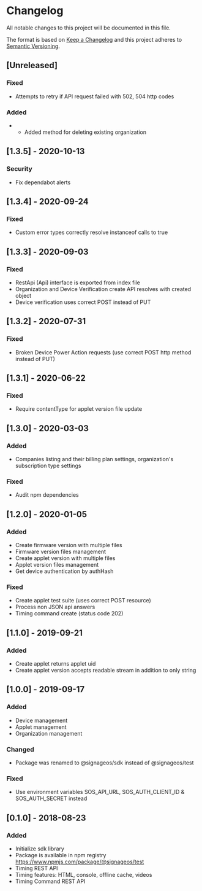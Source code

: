 
# Changelog
All notable changes to this project will be documented in this file.

The format is based on [Keep a Changelog](http://keepachangelog.com/en/1.0.0/)
and this project adheres to [Semantic Versioning](http://semver.org/spec/v2.0.0.html).


## [Unreleased]
### Fixed
- Attempts to retry if API request failed with 502, 504 http codes

### Added
- - Added method for deleting existing organization

## [1.3.5] - 2020-10-13
### Security
- Fix dependabot alerts

## [1.3.4] - 2020-09-24
### Fixed
- Custom error types correctly resolve instanceof calls to true

## [1.3.3] - 2020-09-03
### Fixed
- RestApi (Api) interface is exported from index file
- Organization and Device Verification create API resolves with created object
- Device verification uses correct POST instead of PUT

## [1.3.2] - 2020-07-31
### Fixed
- Broken Device Power Action requests (use correct POST http method instead of PUT)

## [1.3.1] - 2020-06-22
### Fixed
- Require contentType for applet version file update

## [1.3.0] - 2020-03-03
### Added
- Companies listing and their billing plan settings, organization's subscription type settings

### Fixed
- Audit npm dependencies

## [1.2.0] - 2020-01-05
### Added
- Create firmware version with multiple files
- Firmware version files management
- Create applet version with multiple files
- Applet version files management
- Get device authentication by authHash

### Fixed
- Create applet test suite (uses correct POST resource)
- Process non JSON api answers
- Timing command create (status code 202)

## [1.1.0] - 2019-09-21
### Added
- Create applet returns applet uid
- Create applet version accepts readable stream in addition to only string

## [1.0.0] - 2019-09-17
### Added
- Device management
- Applet management
- Organization management

### Changed
- Package was renamed to @signageos/sdk instead of @signageos/test

### Fixed
- Use environment variables SOS_API_URL, SOS_AUTH_CLIENT_ID & SOS_AUTH_SECRET instead

## [0.1.0] - 2018-08-23
### Added
- Initialize sdk library
- Package is available in npm registry https://www.npmjs.com/package/@signageos/test
- Timing REST API
- Timing features: HTML, console, offline cache, videos
- Timing Command REST API
